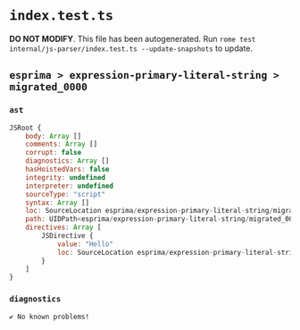 # `index.test.ts`

**DO NOT MODIFY**. This file has been autogenerated. Run `rome test internal/js-parser/index.test.ts --update-snapshots` to update.

## `esprima > expression-primary-literal-string > migrated_0000`

### `ast`

```javascript
JSRoot {
	body: Array []
	comments: Array []
	corrupt: false
	diagnostics: Array []
	hasHoistedVars: false
	integrity: undefined
	interpreter: undefined
	sourceType: "script"
	syntax: Array []
	loc: SourceLocation esprima/expression-primary-literal-string/migrated_0000/input.js 1:0-1:7
	path: UIDPath<esprima/expression-primary-literal-string/migrated_0000/input.js>
	directives: Array [
		JSDirective {
			value: "Hello"
			loc: SourceLocation esprima/expression-primary-literal-string/migrated_0000/input.js 1:0-1:7
		}
	]
}
```

### `diagnostics`

```
✔ No known problems!

```
